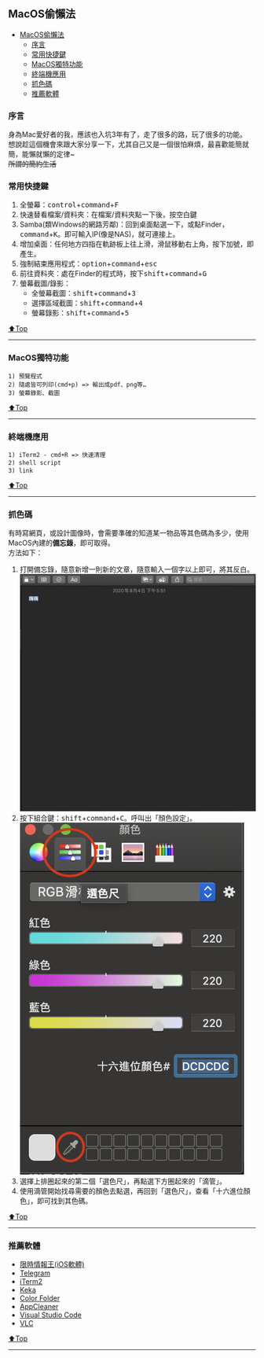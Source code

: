 ## MacOS偷懶法
<!-- TOC -->

- [MacOS偷懶法](#macos%E5%81%B7%E6%87%B6%E6%B3%95)
    - [序言](#%E5%BA%8F%E8%A8%80)
    - [常用快捷鍵](#%E5%B8%B8%E7%94%A8%E5%BF%AB%E6%8D%B7%E9%8D%B5)
    - [MacOS獨特功能](#macos%E7%8D%A8%E7%89%B9%E5%8A%9F%E8%83%BD)
    - [終端機應用](#%E7%B5%82%E7%AB%AF%E6%A9%9F%E6%87%89%E7%94%A8)
    - [抓色碼](#%E6%8A%93%E8%89%B2%E7%A2%BC)
    - [推薦軟體](#%E6%8E%A8%E8%96%A6%E8%BB%9F%E9%AB%94)

<!-- /TOC -->

### 序言
身為Mac愛好者的我，應該也入坑3年有了，走了很多的路，玩了很多的功能。  
想說趁這個機會來跟大家分享一下，尤其自己又是一個很怕麻煩，最喜歡能簡就簡，能懶就懶的定律~  
~~所謂的簡約生活~~


### 常用快捷鍵
1) 全螢幕：<kbd>control</kbd>+<kbd>command</kbd>+<kbd>F</kbd>
2) 快速替看檔案/資料夾：在檔案/資料夾點一下後，按<kbd>空白鍵</kbd>
3) Samba(類Windows的網路芳鄰)：回到桌面點選一下，或點Finder，<kbd>command</kbd>+<kbd>K</kbd>。即可輸入IP(像是NAS)，就可連接上。
4) 增加桌面：任何地方四指在軌跡板上往上滑，滑鼠移動右上角，按下加號，即產生。
5) 強制結束應用程式：<kbd>option</kbd>+<kbd>command</kbd>+<kbd>esc</kbd>
6) 前往資料夾：處在Finder的程式時，按下<kbd>shift</kbd>+<kbd>command</kbd>+<kbd>G</kbd>
7) 螢幕截圖/錄影：
    - 全螢幕截圖：<kbd>shift</kbd>+<kbd>command</kbd>+<kbd>3</kbd>
    - 選擇區域截圖：<kbd>shift</kbd>+<kbd>command</kbd>+<kbd>4</kbd>
    - 螢幕錄影：<kbd>shift</kbd>+<kbd>command</kbd>+<kbd>5</kbd>

[⬆️Top](#MacOS偷懶法)

---

### MacOS獨特功能
    1) 預覽程式
    2) 隨處皆可列印(cmd+p) => 輸出成pdf、png等…
    3) 螢幕錄影、截圖

[⬆️Top](#MacOS偷懶法)

---

### 終端機應用
    1) iTerm2 - cmd+R => 快速清理
    2) shell script
    3) link

[⬆️Top](#MacOS偷懶法)

---

### 抓色碼
有時寫網頁，或設計圖像時，會需要準確的知道某一物品等其色碼為多少，使用MacOS內建的**備忘錄**，即可取得。  
方法如下：  
1) 打開備忘錄，隨意新增一則新的文章，隨意輸入一個字以上即可，將其反白。  
![](./assets/備忘錄查色碼01.png)
2) 按下組合鍵：<kbd>shift</kbd>+<kbd>command</kbd>+<kbd>C</kbd>。呼叫出「顏色設定」。
![](./assets/備忘錄查色碼02.png)
3) 選擇上排圈起來的第二個「選色尺」，再點選下方圈起來的「滴管」。
4) 使用滴管開始找尋需要的顏色去點選，再回到「選色尺」，查看「十六進位顏色」，即可找到其色碼。

[⬆️Top](#MacOS偷懶法)

---

### 推薦軟體
- [限時情報王(iOS軟體)](https://apps.apple.com/tw/app/限時情報王/id1119596304)
- [Telegram](https://telegram.org)
- [iTerm2](https://www.iterm2.com)
- [Keka](https://www.keka.io/zh-tw/)
- [Color Folder](https://apps.apple.com/tw/app/color-folder-master-%E6%AA%94%E6%A1%88%E5%A4%BE%E9%A1%8F%E8%89%B2%E4%B8%80%E9%8D%B5%E6%9B%B4%E6%94%B9/id1450345160?mt=12)
- [AppCleaner](https://freemacsoft.net/appcleaner/)
- [Visual Studio Code](https://code.visualstudio.com)
- [VLC](https://www.videolan.org/vlc/index.zh-TW.html)

[⬆️Top](#MacOS偷懶法)

---